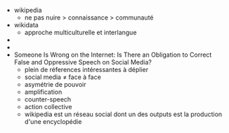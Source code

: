 - wikipedia
	- ne pas nuire > connaissance > communauté
- wikidata
	- approche multiculturelle et interlangue
-
-
- Someone Is Wrong on the Internet: Is There an Obligation to Correct False and Oppressive Speech on Social Media?
	- plein de réferences intéressantes à déplier
	- social media ≠ face à face
	- asymétrie de pouvoir
	- amplification
	- counter-speech
	- action collective
	- wikipedia est un réseau social dont un des outputs est la production d'une encyclopédie